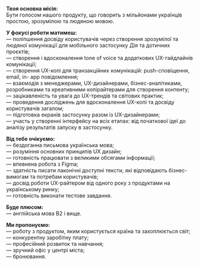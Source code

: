 **Твоя основна місія:**  
Бути голосом нашого продукту, що говорить з мільйонами українців простою,
зрозумілою та людяною мовою.  
  
**У фокусі роботи матимеш:**  
— поліпшення досвіду користувачів через створення зрозумілої та людяної
комунікації для мобільного застосунку Дія та дотичних проєктів;  
— створення і вдосконалення tone of voice та додаткових UX-гайдлайнів
комунікації;  
— cтворення UX-копі для транзакційних комунікацій: push-сповіщення, email, in-
app повідомлення;  
— взаємодія з менеджерами, UX-дизайнерами, бізнес-аналітиками, розробниками та
креативними копірайтерами для створення контенту;  
— зацікавленість та увага до UX-трендів та світових практик;  
— проведення досліджень для вдосконалення UX-копі та досвіду користувачів
загалом;  
— підготовка екранів застосунку разом із UX-дизайнерами;  
— участь у створенні інтерфейсу на всіх етапах: від початкової ідеї до аналізу
результатів запуску в застосунку.  
  
**Від тебе очікуємо:**  
— бездоганна письмова українська мова;  
— розуміння основних принципів UX дизайн;  
— готовність працювати з великими обсягами інформації;  
— впевнена робота з Figma;  
— здатність писати лаконічні доступні тексти, які відповідають бізнес-вимогам
та потребам користувачів;  
— досвід роботи UX-райтером від одного року з продуктами на українському
ринку;  
— готовність виконати тестове завдання.  
  
**Буде плюсом:**  
— англійська мова B2 і вище.  
  
**Ми пропонуємо:**  
— роботу з продуктом, яким користується країна та захоплюється світ;  
— конкурентну заробітну плату;  
— професійний розвиток та навчання;  
— зручний офіс у центрі міста;  
— бронювання.